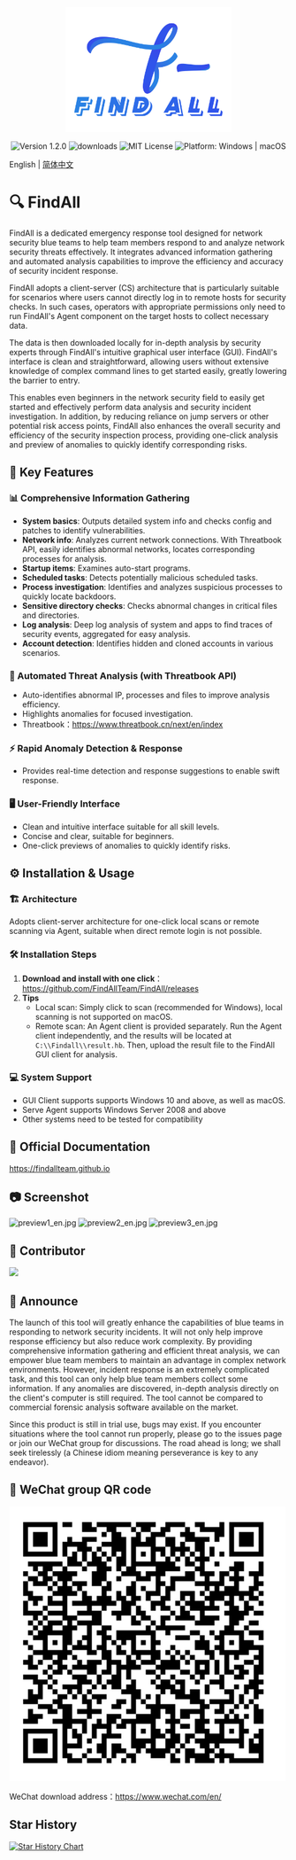 <div align="center">
  <img src="https://github.com/FindAllTeam/findallteam.github.io/blob/master/public/logo.svg" alt="FindAll Logo" width="300px"/>
  <!-- Badges -->
  <p>
    <img src="https://img.shields.io/badge/version-1.4.0-blue.svg" alt="Version 1.2.0"/>
    <img src="https://img.shields.io/github/downloads/FindAllTeam/FindAll/total" alt="downloads" />
    <img src="https://img.shields.io/badge/license-MIT-green.svg" alt="MIT License"/>
    <img src="https://img.shields.io/badge/platform-Windows%20%7C%20macOS-lightgrey.svg" alt="Platform: Windows | macOS"/>
  </p>
</div>

English | [简体中文](./README_ZH.md)

<h1>🔍 FindAll</h1>
  <p>
FindAll is a dedicated emergency response tool designed for network security blue teams to help team members respond to and analyze network security threats effectively. It integrates advanced information gathering and automated analysis capabilities to improve the efficiency and accuracy of security incident response.

FindAll adopts a client-server (CS) architecture that is particularly suitable for scenarios where users cannot directly log in to remote hosts for security checks. In such cases, operators with appropriate permissions only need to run FindAll's Agent component on the target hosts to collect necessary data.

The data is then downloaded locally for in-depth analysis by security experts through FindAll's intuitive graphical user interface (GUI). FindAll's interface is clean and straightforward, allowing users without extensive knowledge of complex command lines to get started easily, greatly lowering the barrier to entry.

This enables even beginners in the network security field to easily get started and effectively perform data analysis and security incident investigation. In addition, by reducing reliance on jump servers or other potential risk access points, FindAll also enhances the overall security and efficiency of the security inspection process, providing one-click analysis and preview of anomalies to quickly identify corresponding risks.

  </p>
 
## 🌟 Key Features

### 📊 Comprehensive Information Gathering

- **System basics**: Outputs detailed system info and checks config and patches to identify vulnerabilities.
- **Network info**: Analyzes current network connections. With Threatbook API, easily identifies abnormal networks, locates corresponding processes for analysis.
- **Startup items**: Examines auto-start programs.
- **Scheduled tasks**: Detects potentially malicious scheduled tasks.
- **Process investigation**: Identifies and analyzes suspicious processes to quickly locate backdoors.
- **Sensitive directory checks**: Checks abnormal changes in critical files and directories.
- **Log analysis**: Deep log analysis of system and apps to find traces of security events, aggregated for easy analysis.
- **Account detection**: Identifies hidden and cloned accounts in various scenarios.

### 🤖 Automated Threat Analysis (with Threatbook API)

- Auto-identifies abnormal IP, processes and files to improve analysis efficiency.
- Highlights anomalies for focused investigation.
- Threatbook：https://www.threatbook.cn/next/en/index

### ⚡ Rapid Anomaly Detection & Response

- Provides real-time detection and response suggestions to enable swift response.

### 🖥️ User-Friendly Interface

- Clean and intuitive interface suitable for all skill levels.
- Concise and clear, suitable for beginners.
- One-click previews of anomalies to quickly identify risks.

## ⚙️ Installation & Usage

### 🏗 Architecture

Adopts client-server architecture for one-click local scans or remote scanning via Agent, suitable when direct remote login is not possible.

### 🛠 Installation Steps

1. **Download and install with one click**：https://github.com/FindAllTeam/FindAll/releases
2. **Tips**
   - Local scan: Simply click to scan (recommended for Windows), local scanning is not supported on macOS.
   - Remote scan: An Agent client is provided separately. Run the Agent client independently, and the results will be located at `C:\\Findall\\result.hb`. Then, upload the result file to the FindAll GUI client for analysis.

### 💻 System Support

- GUI Client supports supports Windows 10 and above, as well as macOS.
- Serve Agent supports Windows Server 2008 and above
- Other systems need to be tested for compatibility

## 📖 Official Documentation

<a href="https://findallteam.github.io" target="_blank">https://findallteam.github.io</a>

## 📷 Screenshot

<img src="https://findallteam.github.io/preview1_en.jpg" alt="preview1_en.jpg">
<img src="https://findallteam.github.io/preview2_en.jpg" alt="preview2_en.jpg">
<img src="https://findallteam.github.io/preview3_en.jpg" alt="preview3_en.jpg">

## 👥 Contributor

<a href="https://github.com/FindAllTeam/FindAll/graphs/contributors">
  <img src="https://contrib.rocks/image?repo=FindAllTeam/FindAll" />
</a>

## 📢 Announce

<p>
  The launch of this tool will greatly enhance the capabilities of blue teams in responding to network security incidents. It will not only help improve response efficiency but also reduce work complexity. By providing comprehensive information gathering and efficient threat analysis, we can empower blue team members to maintain an advantage in complex network environments. However, incident response is an extremely complicated task, and this tool can only help blue team members collect some information. If any anomalies are discovered, in-depth analysis directly on the client's computer is still required. The tool cannot be compared to commercial forensic analysis software available on the market.

Since this product is still in trial use, bugs may exist. If you encounter situations where the tool cannot run properly, please go to the issues page or join our WeChat group for discussions. The road ahead is long; we shall seek tirelessly (a Chinese idiom meaning perseverance is key to any endeavor).

</p>

## 📱 WeChat group QR code

<img src="https://github.com/FindAllTeam/FindAll/blob/main/images/QR.jpg?raw=true" alt="QR.jpg" width="500">

WeChat download address：https://www.wechat.com/en/

## Star History

[![Star History Chart](https://api.star-history.com/svg?repos=FindAllTeam/FindAll&type=Date)](https://star-history.com/#FindAllTeam/FindAll&Date)
